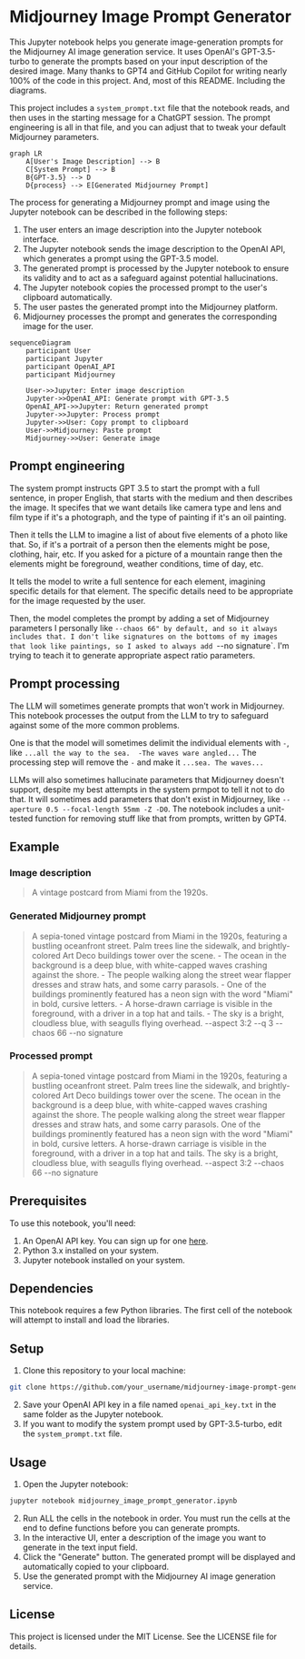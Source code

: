 # Midjourney Image Prompt Generator

This Jupyter notebook helps you generate image-generation prompts for the Midjourney AI image generation service. It uses OpenAI's GPT-3.5-turbo to generate the prompts based on your input description of the desired image.  Many thanks to GPT4 and GitHub Copilot for writing nearly 100% of the code in this project.  And, most of this README.  Including the diagrams.

This project includes a `system_prompt.txt` file that the notebook reads, and then uses in the starting message for a ChatGPT session.  The prompt engineering is all in that file, and you can adjust that to tweak your default Midjourney parameters.

```mermaid
graph LR
    A[User's Image Description] --> B
    C[System Prompt] --> B
    B{GPT-3.5} --> D
    D{process} --> E[Generated Midjourney Prompt]

```

The process for generating a Midjourney prompt and image using the Jupyter notebook can be described in the following steps:

1. The user enters an image description into the Jupyter notebook interface.
2. The Jupyter notebook sends the image description to the OpenAI API, which generates a prompt using the GPT-3.5 model.
3. The generated prompt is processed by the Jupyter notebook to ensure its validity and to act as a safeguard against potential hallucinations.
4. The Jupyter notebook copies the processed prompt to the user's clipboard automatically.
5. The user pastes the generated prompt into the Midjourney platform.
6. Midjourney processes the prompt and generates the corresponding image for the user.

```mermaid
sequenceDiagram
    participant User
    participant Jupyter
    participant OpenAI_API
    participant Midjourney

    User->>Jupyter: Enter image description
    Jupyter->>OpenAI_API: Generate prompt with GPT-3.5
    OpenAI_API->>Jupyter: Return generated prompt
    Jupyter->>Jupyter: Process prompt
    Jupyter->>User: Copy prompt to clipboard
    User->>Midjourney: Paste prompt
    Midjourney->>User: Generate image

```

## Prompt engineering

The system prompt instructs GPT 3.5 to start the prompt with a full sentence,
in proper English, that starts with the medium and then describes the image.
It specifes that we want details like camera type and lens and film type
if it's a photograph, and the type of painting if it's an oil painting.

Then it tells the LLM to imagine a list of about five elements of a photo
like that.  So, if it's a portrait of a person then the elements might be
pose, clothing, hair, etc.  If you asked for a picture of a mountain range
then the elements might be foreground, weather conditions, time of day, etc.

It tells the model to write a full sentence for each element, imagining
specific details for that element.  The specific details need to be
appropriate for the image requested by the user.

Then, the model completes the prompt by adding a set of Midjourney parameters
I personally like `--chaos 66" by default, and so it always includes that.
I don't like signatures on the bottoms of my images that look like paintings,
so I asked to always add `--no signature`.  I'm trying to teach it to
generate appropriate aspect ratio parameters.

## Prompt processing

The LLM will sometimes generate prompts that won't work in Midjourney.  This
notebook processes the output from the LLM to try to safeguard against some
of the more common problems.

One is that the model will sometimes delimit the individual elements with
`-`, like `...all the way to the sea.  -The waves ware angled...`  The
processing step will remove the `-` and make it `...sea. The waves...`

LLMs will also sometimes hallucinate parameters that Midjourney doesn't
support, despite my best attempts in the system prmpot to tell it not to
do that.  It will sometimes add parameters that don't exist in Midjourney,
like `--aperture 0.5 --focal-length 55mm -Z -D0`.  The notebook includes
a unit-tested function for removing stuff like that from prompts, written
by GPT4.

## Example

### Image description
> A vintage postcard from Miami from the 1920s.

### Generated Midjourney prompt
> A sepia-toned vintage postcard from Miami in the 1920s, featuring a bustling
> oceanfront street. Palm trees line the sidewalk, and brightly-colored Art Deco
> buildings tower over the scene.   - The ocean in the background is a deep blue,
> with white-capped waves crashing against the shore. - The people walking along
> the street wear flapper dresses and straw hats, and some carry parasols. - One
> of the buildings prominently featured has a neon sign with the word "Miami" in
> bold, cursive letters. - A horse-drawn carriage is visible in the foreground,
> with a driver in a top hat and tails.  - The sky is a bright, cloudless blue,
> with seagulls flying overhead.  --aspect 3:2 --q 3 --chaos 66 --no signature

### Processed prompt
> A sepia-toned vintage postcard from Miami in the 1920s, featuring a bustling
> oceanfront street. Palm trees line the sidewalk, and brightly-colored Art Deco
> buildings tower over the scene. The ocean in the background is a deep blue, with
> white-capped waves crashing against the shore. The people walking along the
> street wear flapper dresses and straw hats, and some carry parasols. One of the
> buildings prominently featured has a neon sign with the word "Miami" in bold,
> cursive letters. A horse-drawn carriage is visible in the foreground, with a
> driver in a top hat and tails. The sky is a bright, cloudless blue, with
> seagulls flying overhead. --aspect 3:2 --chaos 66 --no signature

## Prerequisites

To use this notebook, you'll need:

1. An OpenAI API key. You can sign up for one [here](https://beta.openai.com/signup/).
2. Python 3.x installed on your system.
3. Jupyter notebook installed on your system.

## Dependencies

This notebook requires a few Python libraries.  The first cell of the notebook
will attempt to install and load the libraries.

## Setup

1. Clone this repository to your local machine:
```bash
git clone https://github.com/your_username/midjourney-image-prompt-generator.git
```
2. Save your OpenAI API key in a file named `openai_api_key.txt` in the same folder as the Jupyter notebook.
3. If you want to modify the system prompt used by GPT-3.5-turbo, edit the `system_prompt.txt` file.

## Usage

1. Open the Jupyter notebook:
```bash
jupyter notebook midjourney_image_prompt_generator.ipynb
```
2. Run ALL the cells in the notebook in order.  You must run the cells at the end to define functions before you can generate prompts.
3. In the interactive UI, enter a description of the image you want to generate in the text input field.
4. Click the "Generate" button. The generated prompt will be displayed and automatically copied to your clipboard.
5. Use the generated prompt with the Midjourney AI image generation service.

## License

This project is licensed under the MIT License. See the LICENSE file for details.

